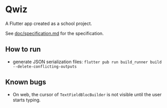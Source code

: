 # Qwiz

A Flutter app created as a school project.

See [doc/specification.md](doc/specification.md) for the specification.

## How to run
- generate JSON serialization files: `flutter pub run build_runner build --delete-conflicting-outputs`

## Known bugs
- On web, the cursor of `TextFieldBlocBuilder` is not visible until the user starts typing.
